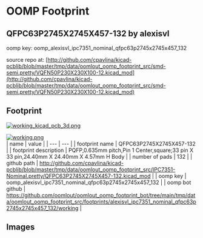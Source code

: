 # OOMP Footprint  
## QFPC63P2745X2745X457-132  by alexisvl  
  
oomp key: oomp_alexisvl_ipc7351_nominal_qfpc63p2745x2745x457_132  
  
source repo at: [http://github.com/cpavlina/kicad-pcblib/blob/master/tmp/data/oomlout_oomp_footprint_src/smd-semi.pretty/VQFN50P230X230X100-12.kicad_mod](http://github.com/cpavlina/kicad-pcblib/blob/master/tmp/data/oomlout_oomp_footprint_src/smd-semi.pretty/VQFN50P230X230X100-12.kicad_mod)  
## Footprint  
  
[![working_kicad_pcb_3d.png](working_kicad_pcb_3d_600.png)](working_kicad_pcb_3d.png)  
  
[![working.png](working_600.png)](working.png)  
| name | value | 
| --- | --- | 
| footprint name | QFPC63P2745X2745X457-132 | 
| footprint description | PQFP,0.635mm pitch,Pin 1 Center,square;33 pin X 33 pin,24.40mm X 24.40mm X 4.57mm H Body | 
| number of pads | 132 | 
| github path | http://github.com/cpavlina/kicad-pcblib/blob/master/tmp/data/oomlout_oomp_footprint_src/IPC7351-Nominal.pretty/QFPC63P2745X2745X457-132.kicad_mod | 
| oomp key | oomp_alexisvl_ipc7351_nominal_qfpc63p2745x2745x457_132 | 
| oomp bot github | https://github.com/oomlout/oomlout_oomp_footprint_bot/tree/main/tmp/data/oomlout_oomp_footprint_src/footprints/alexisvl_ipc7351_nominal_qfpc63p2745x2745x457_132/working | 
## Images  
